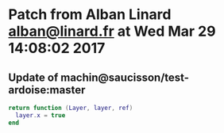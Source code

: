 # Patch from Alban Linard <alban@linard.fr> at Wed Mar 29 14:08:02 2017

## Update of machin@saucisson/test-ardoise:master

```lua
return function (Layer, layer, ref)
  layer.x = true
end
```

